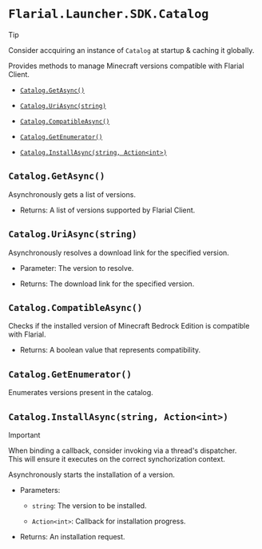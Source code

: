 # `Flarial.Launcher.SDK.Catalog`

> [!TIP]
> Consider accquiring an instance of `Catalog` at startup & caching it globally.

Provides methods to manage Minecraft versions compatible with Flarial Client.

- [`Catalog.GetAsync()`](#cataloggetasync)

- [`Catalog.UriAsync(string)`](#cataloguriasyncstring)

- [`Catalog.CompatibleAsync()`](#catalogcompatibleasync)

- [`Catalog.GetEnumerator()`](#cataloggetenumerator)

- [`Catalog.InstallAsync(string, Action<int>)`](#cataloginstallasyncstring-actionint)

## `Catalog.GetAsync()`

 Asynchronously gets a list of versions.
            
- Returns: A list of versions supported by Flarial Client.

## `Catalog.UriAsync(string)`

Asynchronously resolves a download link for the specified version.
    
- Parameter: The version to resolve.

- Returns: The download link for the specified version.

## `Catalog.CompatibleAsync()`

Checks if the installed version of Minecraft Bedrock Edition is compatible with Flarial.

- Returns: A boolean value that represents compatibility.

## `Catalog.GetEnumerator()`

Enumerates versions present in the catalog.

## `Catalog.InstallAsync(string, Action<int>)`

> [!IMPORTANT]
> When binding a callback, consider invoking via a thread's dispatcher.<br>
> This will ensure it executes on the correct synchorization context.

Asynchronously starts the installation of a version.

- Parameters:

    - `string`: The version to be installed.

    - `Action<int>`: Callback for installation progress.

- Returns: An installation request.